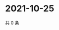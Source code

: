 # 2021-10-25

共 0 条

<!-- BEGIN WEIBO -->
<!-- 最后更新时间 Mon Oct 25 2021 02:09:17 GMT+0800 (China Standard Time) -->

<!-- END WEIBO -->
